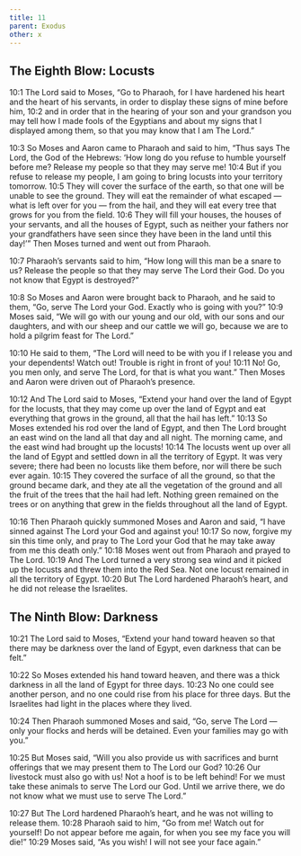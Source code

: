 ```yaml
---
title: 11
parent: Exodus
other: x
---
```


## The Eighth Blow: Locusts

<a name="10:1">10:1</a> The Lord said to Moses, “Go to Pharaoh, for I have hardened his heart and the heart of his servants, in order to display these signs of mine before him, <a name="10:2">10:2</a> and in order that in the hearing of your son and your grandson you may tell how I made fools of the Egyptians and about my signs that I displayed among them, so that you may know that I am The Lord.”

<a name="10:3">10:3</a> So Moses and Aaron came to Pharaoh and said to him, “Thus says The Lord, the God of the Hebrews: ‘How long do you refuse to humble yourself before me? Release my people so that they may serve me! <a name="10:4">10:4</a> But if you refuse to release my people, I am going to bring locusts into your territory tomorrow. <a name="10:5">10:5</a> They will cover the surface of the earth, so that one will be unable to see the ground. They will eat the remainder of what escaped  —  what is left over for you  —  from the hail, and they will eat every tree that grows for you from the field. <a name="10:6">10:6</a> They will fill your houses, the houses of your servants, and all the houses of Egypt, such as neither your fathers nor your grandfathers have seen since they have been in the land until this day!’” Then Moses turned and went out from Pharaoh.

<a name="10:7">10:7</a> Pharaoh’s servants said to him, “How long will this man be a snare to us? Release the people so that they may serve The Lord their God. Do you not know that Egypt is destroyed?”

<a name="10:8">10:8</a> So Moses and Aaron were brought back to Pharaoh, and he said to them, “Go, serve The Lord your God. Exactly who is going with you?” <a name="10:9">10:9</a> Moses said, “We will go with our young and our old, with our sons and our daughters, and with our sheep and our cattle we will go, because we are to hold a pilgrim feast for The Lord.”

<a name="10:10">10:10</a> He said to them, “The Lord will need to be with you if I release you and your dependents! Watch out! Trouble is right in front of you! <a name="10:11">10:11</a> No! Go, you men only, and serve The Lord, for that is what you want.” Then Moses and Aaron were driven out of Pharaoh’s presence.

<a name="10:12">10:12</a> And The Lord said to Moses, “Extend your hand over the land of Egypt for the locusts, that they may come up over the land of Egypt and eat everything that grows in the ground, all that the hail has left.” <a name="10:13">10:13</a> So Moses extended his rod over the land of Egypt, and then The Lord brought an east wind on the land all that day and all night. The morning came, and the east wind had brought up the locusts! <a name="10:14">10:14</a> The locusts went up over all the land of Egypt and settled down in all the territory of Egypt. It was very severe; there had been no locusts like them before, nor will there be such ever again. <a name="10:15">10:15</a> They covered the surface of all the ground, so that the ground became dark, and they ate all the vegetation of the ground and all the fruit of the trees that the hail had left. Nothing green remained on the trees or on anything that grew in the fields throughout all the land of Egypt.

<a name="10:16">10:16</a> Then Pharaoh quickly summoned Moses and Aaron and said, “I have sinned against The Lord your God and against you! <a name="10:17">10:17</a> So now, forgive my sin this time only, and pray to The Lord your God that he may take away from me this death only.” <a name="10:18">10:18</a> Moses went out from Pharaoh and prayed to The Lord. <a name="10:19">10:19</a> And The Lord turned a very strong sea wind and it picked up the locusts and threw them into the Red Sea. Not one locust remained in all the territory of Egypt. <a name="10:20">10:20</a> But The Lord hardened Pharaoh’s heart, and he did not release the Israelites.

## The Ninth Blow: Darkness

<a name="10:21">10:21</a> The Lord said to Moses, “Extend your hand toward heaven so that there may be darkness over the land of Egypt, even darkness that can be felt.”

<a name="10:22">10:22</a> So Moses extended his hand toward heaven, and there was a thick darkness in all the land of Egypt for three days. <a name="10:23">10:23</a> No one could see another person, and no one could rise from his place for three days. But the Israelites had light in the places where they lived.

<a name="10:24">10:24</a> Then Pharaoh summoned Moses and said, “Go, serve The Lord  —  only your flocks and herds will be detained. Even your families may go with you.”

<a name="10:25">10:25</a> But Moses said, “Will you also provide us with sacrifices and burnt offerings that we may present them to The Lord our God? <a name="10:26">10:26</a> Our livestock must also go with us! Not a hoof is to be left behind! For we must take these animals to serve The Lord our God. Until we arrive there, we do not know what we must use to serve The Lord.”

<a name="10:27">10:27</a> But The Lord hardened Pharaoh’s heart, and he was not willing to release them. <a name="10:28">10:28</a> Pharaoh said to him, “Go from me! Watch out for yourself! Do not appear before me again, for when you see my face you will die!” <a name="10:29">10:29</a> Moses said, “As you wish! I will not see your face again.”
